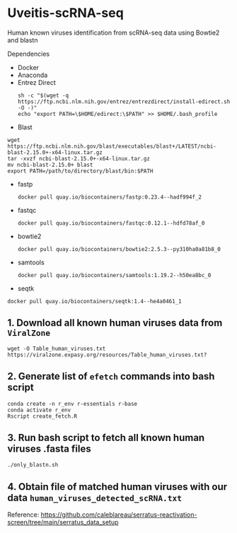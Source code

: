 # Uveitis-scRNA-seq

Human known viruses identification from scRNA-seq data using Bowtie2 and blastn

Dependencies
- Docker
- Anaconda
- Entrez Direct
  ```
  sh -c "$(wget -q https://ftp.ncbi.nlm.nih.gov/entrez/entrezdirect/install-edirect.sh -O -)"
  echo "export PATH=\$HOME/edirect:\$PATH" >> $HOME/.bash_profile
  ```
- Blast
```
wget  https://ftp.ncbi.nlm.nih.gov/blast/executables/blast+/LATEST/ncbi-blast-2.15.0+-x64-linux.tar.gz
tar -xvzf ncbi-blast-2.15.0+-x64-linux.tar.gz
mv ncbi-blast-2.15.0+ blast
export PATH=/path/to/directory/blast/bin:$PATH
```
- fastp
  ```
  docker pull quay.io/biocontainers/fastp:0.23.4--hadf994f_2
  ```
- fastqc
  ```
  docker pull quay.io/biocontainers/fastqc:0.12.1--hdfd78af_0
   ```
- bowtie2
  ```
  docker pull quay.io/biocontainers/bowtie2:2.5.3--py310ha0a81b8_0
  ```
- samtools
  ```
  docker pull quay.io/biocontainers/samtools:1.19.2--h50ea8bc_0
  ```
- seqtk
```
docker pull quay.io/biocontainers/seqtk:1.4--he4a0461_1
```


## 1. Download all known human viruses data from `ViralZone` 
```
wget -O Table_human_viruses.txt https://viralzone.expasy.org/resources/Table_human_viruses.txt?
```
## 2. Generate list of `efetch` commands into bash script
```
conda create -n r_env r-essentials r-base
conda activate r_env
Rscript create_fetch.R
```
## 3. Run bash script to fetch all known human viruses .fasta files 
```
./only_blastn.sh
```
## 4. Obtain file of matched human viruses with our data `human_viruses_detected_scRNA.txt`

Reference: https://github.com/caleblareau/serratus-reactivation-screen/tree/main/serratus_data_setup
